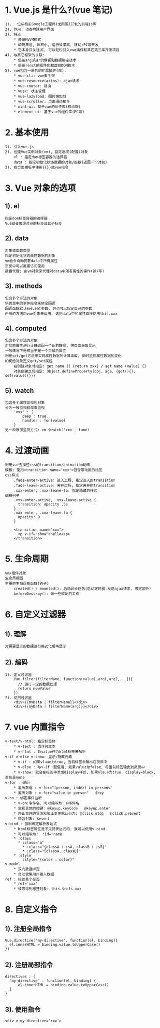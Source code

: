 # 1. Vue.js 是什么?(vue 笔记)

    1). 一位华裔前Google工程师(尤雨溪)开发的前端js库
    2). 作用: 动态构建用户界面
    3). 特点:
    	* 遵循MVVM模式
    	* 编码简洁, 体积小, 运行效率高, 移动/PC端开发
    	* 它本身只关注UI, 可以轻松引入vue插件和其它第三库开发项目
    4). 与其它框架的关联:
    	* 借鉴angular的模板和数据绑定技术
    	* 借鉴react的组件化和虚拟DOM技术
    5). vue包含一系列的扩展插件(库):
    	* vue-cli: vue脚手架
    	* vue-resource(axios): ajax请求
    	* vue-router: 路由
    	* vuex: 状态管理
    	* vue-lazyload: 图片懒加载
    	* vue-scroller: 页面滑动相关
    	* mint-ui: 基于vue的组件库(移动端)
    	* element-ui: 基于vue的组件库(PC端)

# 2. 基本使用

    1). 引入vue.js
    2). 创建Vue实例对象(vm), 指定选项(配置)对象
    	el : 指定dom标签容器的选择器
    	data : 指定初始化状态数据的对象/函数(返回一个对象)
    3). 在页面模板中使用{{}}或vue指令

# 3. Vue 对象的选项

## 1). el

    指定dom标签容器的选择器
    Vue就会管理对应的标签及其子标签

## 2). data

    对象或函数类型
    指定初始化状态属性数据的对象
    vm也会自动拥有data中所有属性
    页面中可以直接访问使用
    数据代理: 由vm对象来代理对data中所有属性的操作(读/写)

## 3). methods

    包含多个方法的对象
    供页面中的事件指令来绑定回调
    回调函数默认有event参数, 但也可以指定自己的参数
    所有的方法由vue对象来调用, 访问data中的属性直接使用this.xxx

## 4). computed

    包含多个方法的对象
    对状态属性进行计算返回一个新的数据, 供页面获取显示
    一般情况下是相当于是一个只读的属性
    利用set/get方法来实现属性数据的计算读取, 同时监视属性数据的变化
    如何给对象定义get/set属性
    	在创建对象时指定: get name () {return xxx} / set name (value) {}
      	对象创建之后指定: Object.defineProperty(obj, age, {get(){}, set(value){}})

## 5). watch

    包含多个属性监视的对象
    分为一般监视和深度监视
    	'xxx' : {
    		deep : true,
    		handler : fun(value)
    	}
    另一种添加监视方式: vm.$watch('xxx', funn)

# 4. 过渡动画

    利用vue去操控css的transition/animation动画
    模板: 使用<transition name='xxx'>包含带动画的标签
    css样式
    	.fade-enter-active: 进入过程, 指定进入的transition
    	.fade-leave-active: 离开过程, 指定离开的transition
    	.xxx-enter, .xxx-leave-to: 指定隐藏的样式
    编码例子
        .xxx-enter-active, .xxx-leave-active {
          transition: opacity .5s
        }
        .xxx-enter, .xxx-leave-to {
          opacity: 0
        }

        <transition name="xxx">
          <p v-if="show">hello</p>
        </transition>

# 5. 生命周期

    vm/组件对象
    生命周期图
    主要的生命周期函数(钩子)
    	created() / mounted(): 启动异步任务(启动定时器,发送ajax请求, 绑定监听)
    	beforeDestroy(): 做一些收尾的工作

# 6. 自定义过滤器

## 1). 理解

    对需要显示的数据进行格式化后再显示

## 2). 编码

    1). 定义过滤器
    	Vue.filter(filterName, function(value[,arg1,arg2,...]){
    	  // 进行一定的数据处理
    	  return newValue
    	})
    2). 使用过滤器
    	<div>{{myData | filterName}}</div>
    	<div>{{myData | filterName(arg)}}</div>

# 7. vue 内置指令

    v-text/v-html: 指定标签体
    	* v-text : 当作纯文本
    	* v-html : 将value作为html标签来解析
    v-if v-else v-show: 显示/隐藏元素
    	* v-if : 如果vlaue为true, 当前标签会输出在页面中
    	* v-else : 与v-if一起使用, 如果value为false, 将当前标签输出到页面中
    	* v-show: 就会在标签中添加display样式, 如果vlaue为true, display=block, 否则是none
    v-for : 遍历
    	* 遍历数组 : v-for="(person, index) in persons"
    	* 遍历对象 : v-for="value in person"   $key
    v-on : 绑定事件监听
    	* v-on:事件名, 可以缩写为: @事件名
    	* 监视具体的按键: @keyup.keyCode   @keyup.enter
    	* 停止事件的冒泡和阻止事件默认行为: @click.stop   @click.prevent
    	* 隐含对象: $event
    v-bind : 强制绑定解析表达式
    	* html标签属性是不支持表达式的, 就可以使用v-bind
    	* 可以缩写为:  :id='name'
    	* :class
    	  * :class="a"
    		* :class="{classA : isA, classB : isB}"
    		* :class="[classA, classB]"
    	* :style
    		:style="{color : color}"
    v-model
    	* 双向数据绑定
    	* 自动收集用户输入数据
    ref : 标识某个标签
    	* ref='xxx'
    	* 读取得到标签对象: this.$refs.xxx

# 8. 自定义指令

## 1). 注册全局指令

    Vue.directive('my-directive', function(el, binding){
      el.innerHTML = binding.value.toUpperCase()
    })

## 2). 注册局部指令

    directives : {
      'my-directive' : function(el, binding) {
          el.innerHTML = binding.value.toUpperCase()
      }
    }

## 3). 使用指令

    <div v-my-directive='xxx'>
